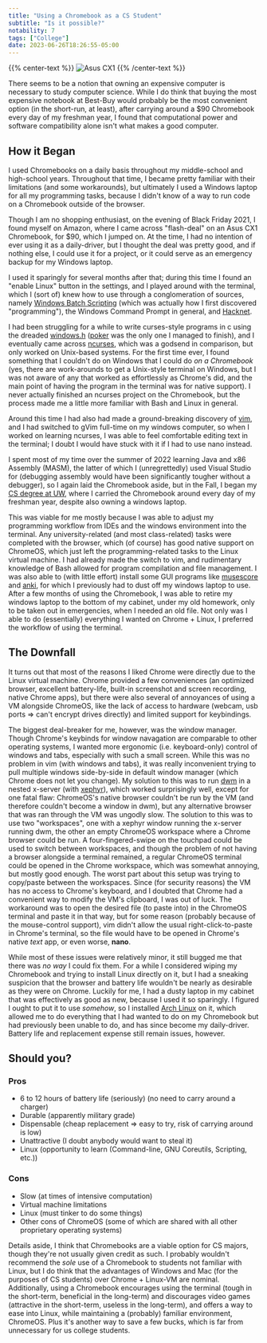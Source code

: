 ```yaml
---
title: "Using a Chromebook as a CS Student"
subtitle: "Is it possible?"
notability: 7
tags: ["College"]
date: 2023-06-26T18:26:55-05:00
---
```


{{% center-text %}}
<img src="/images/chromebook.jpg" alt="Asus CX1"/>
{{% /center-text %}}

There seems to be a notion that owning an expensive computer is necessary to study computer science. While I do think that buying the most expensive notebook at Best-Buy would probably be the most convenient option (in the short-run, at least), after carrying around a $90 Chromebook every day of my freshman year, I found that computational power and software compatibility alone isn't what makes a good computer.

## How it Began

I used Chromebooks on a daily basis throughout my middle-school and high-school years. Throughout that time, I became pretty familiar with their limitations (and some workarounds), but ultimately I used a Windows laptop for all my programming tasks, because I didn't know of a way to run code on a Chromebook outside of the browser.

Though I am no shopping enthusiast, on the evening of Black Friday 2021, I found myself on Amazon, where I came across "flash-deal" on an Asus CX1 Chromebook, for $90, which I jumped on. At the time, I had no intention of ever using it as a daily-driver, but I thought the deal was pretty good, and if nothing else, I could use it for a project, or it could serve as an emergency backup for my Windows laptop.

I used it sparingly for several months after that; during this time I found an "enable Linux" button in the settings, and I played around with the terminal, which I (sort of) knew how to use through a conglomeration of sources, namely [Windows Batch Scripting](https://en.wikipedia.org/wiki/Batch_file) (which was actually how I first discovered "programming"), the Windows Command Prompt in general, and [Hacknet](https://en.wikipedia.org/wiki/Hacknet).

I had been struggling for a while to write curses-style programs in c using the dreaded [windows.h](https://en.wikipedia.org/wiki/Windows.h) ([poker](https://github.com/lucasscharenbroch/CardGames/tree/main/Poker) was the only one I managed to finish), and I eventually came across [ncurses](https://en.wikipedia.org/wiki/Ncurses), which was a godsend in comparison, but only worked on Unix-based systems. For the first time ever, I found something that I couldn't do on Windows that I could do *on a Chromebook* (yes, there are work-arounds to get a Unix-style terminal on Windows, but I was not aware of any that worked as effortlessly as Chrome's did, and the main point of having the program in the terminal was for native support). I never actually finished an ncurses project on the Chromebook, but the process made me a little more familiar with Bash and Linux in general.

Around this time I had also had made a ground-breaking discovery of [vim](https://en.wikipedia.org/wiki/Vim_(text_editor)), and I had switched to gVim full-time on my windows computer, so when I worked on learning ncurses, I was able to feel comfortable editing text in the terminal; I doubt I would have stuck with it if I had to use nano instead.

I spent most of my time over the summer of 2022 learning Java and x86 Assembly (MASM), the latter of which I (unregrettedly) used Visual Studio for (debugging assembly would have been significantly tougher without a debugger), so I again laid the Chromebook aside, but in the Fall, I began my [CS degree at UW](/blog/uw-madison-computer-science/), where I carried the Chromebook around every day of my freshman year, despite also owning a windows laptop.

This was viable for me mostly because I was able to adjust my programming workflow from IDEs and the windows environment into the terminal. Any university-related (and most class-related) tasks were completed with the browser, which (of course) has good native support on ChromeOS, which just left the programming-related tasks to the Linux virtual machine. I had already made the switch to vim, and rudimentary knowledge of Bash allowed for program compilation and file management. I was also able to (with little effort) install some GUI programs like [musescore](https://musescore.org/en) and [anki](https://apps.ankiweb.net/), for which I previously had to dust off my windows laptop to use. After a few months of using the Chromebook, I was able to retire my windows laptop to the bottom of my cabinet, under my old homework, only to be taken out in emergencies, when I needed an old file. Not only was I able to do (essentially) everything I wanted on Chrome + Linux, I preferred the workflow of using the terminal.

## The Downfall

It turns out that most of the reasons I liked Chrome were directly due to the Linux virtual machine. Chrome provided a few conveniences (an optimized browser, excellent battery-life, built-in screenshot and screen recording, native Chrome apps), but there were also several of annoyances of using a VM alongside ChromeOS, like the lack of access to hardware (webcam, usb ports => can't encrypt drives directly) and limited support for keybindings.

The biggest deal-breaker for me, however, was the window manager. Though Chrome's keybinds for window navagation are comparable to other operating systems, I wanted more ergonomic (i.e. keyboard-only) control of windows and tabs, especially with such a small screen. While this was no problem in vim (with windows and tabs), it was really inconvenient trying to pull multiple windows side-by-side in default window manager (which Chrome does not let you change). My solution to this was to run [dwm](https://wiki.archlinux.org/title/dwm) in a nested x-server (with [xephyr](https://wiki.archlinux.org/title/Xephyr)), which worked surprisingly well, except for one fatal flaw: ChromeOS's native browser couldn't be run by the VM (and therefore couldn't become a window in dwm), but any alternative browser that was ran through the VM was ungodly slow. The solution to this was to use two "workspaces", one with a xephyr window running the x-server running dwm, the other an empty ChromeOS workspace where a Chrome browser could be run. A four-fingered-swipe on the touchpad could be used to switch between workspaces, and though the problem of not having a browser alongside a terminal remained, a regular ChromeOS terminal could be opened in the Chrome workspace, which was somewhat annoying, but mostly good enough. The worst part about this setup was trying to copy/paste between the workspaces. Since (for security reasons) the VM has no access to Chrome's keyboard, and I doubted that Chrome had a convenient way to modify the VM's clipboard, I was out of luck. The workaround was to open the desired file (to paste into) in the ChromeOS terminal and paste it in that way, but for some reason (probably because of the mouse-control support), vim didn't allow the usual right-click-to-paste in Chrome's terminal, so the file would have to be opened in Chrome's native *text* app, or even worse, **nano**.

While most of these issues were relatively minor, it still bugged me that there was *no way* I could fix them. For a while I considered wiping my Chromebook and trying to install Linux directly on it, but I had a sneaking suspicion that the browser and battery life wouldn't be nearly as desirable as they were on Chrome. Luckily for me, I had a dusty laptop in my cabinet that was effectively as good as new, because I used it so sparingly. I figured I ought to put it to use *somehow*, so I installed [Arch Linux](https://archlinux.org/) on it, which allowed me to do everything that I had wanted to do on my Chromebook but had previously been unable to do, and has since become my daily-driver. Battery life and replacement expense still remain issues, however.

## Should you?

### Pros
- 6 to 12 hours of battery life (seriously) (no need to carry around a charger)
- Durable (apparently military grade)
- Dispensable (cheap replacement => easy to try, risk of carrying around is low)
- Unattractive (I doubt anybody would want to steal it)
- Linux (opportunity to learn (Command-line, GNU Coreutils, Scripting, etc.))

### Cons
- Slow (at times of intensive computation)
- Virtual machine limitations
- Linux (must tinker to do some things)
- Other cons of ChromeOS (some of which are shared with all other proprietary operating systems)

Details aside, I think that Chromebooks are a viable option for CS majors, though they're not usually given credit as such. I probably wouldn't recommend the *sole* use of a Chromebook to students not familiar with Linux, but I do think that the advantages of Windows and Mac (for the purposes of CS students) over Chrome + Linux-VM are nominal. Additionally, using a Chromebook encourages using the terminal (tough in the short-term, beneficial in the long-term) and discourages video games (attractive in the short-term, useless in the long-term), and offers a way to ease into Linux, while maintaining a (probably) familiar environment, ChromeOS. Plus it's another way to save a few bucks, which is far from unnecessary for us college students.
